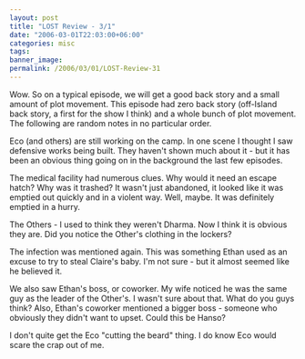 ```yaml
---
layout: post
title: "LOST Review - 3/1"
date: "2006-03-01T22:03:00+06:00"
categories: misc 
tags: 
banner_image: 
permalink: /2006/03/01/LOST-Review-31
---
```


Wow. So on a typical episode, we will get a good back story and a small amount of plot movement. This episode had zero back story (off-Island back story, a first for the show I think) and a whole bunch of plot movement. The following are random notes in no particular order.

Eco (and others) are still working on the camp. In one scene I thought I saw defensive works being built. They haven't shown much about it - but it has been an obvious thing going on in the background the last few episodes.

The medical facility had numerous clues. Why would it need an escape hatch? Why was it trashed? It wasn't just abandoned, it looked like it was emptied out quickly and in a violent way. Well, maybe. It was definitely emptied in a hurry.

The Others - I used to think they weren't Dharma. Now I think it is obvious they are. Did you notice the Other's clothing in the lockers?

The infection was mentioned again. This was something Ethan used as an excuse to try to steal Claire's baby. I'm not sure - but it almost seemed like he believed it. 

We also saw Ethan's boss, or coworker. My wife noticed he was the same guy as the leader of the Other's. I wasn't sure about that. What do you guys think? Also, Ethan's coworker mentioned a bigger boss - someone who obviously they didn't want to upset. Could this be Hanso?

I don't quite get the Eco "cutting the beard" thing. I do know Eco would scare the crap out of me.